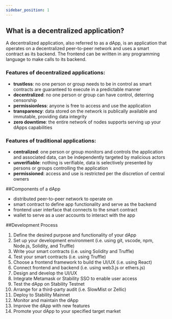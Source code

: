 ```yaml
---
sidebar_position: 1
---
```


## What is a decentralized application?
A decentralized application, also referred to as a dApp, is an application that operates on a decentralized peer-to-peer network and uses a smart contract as its backend. The frontend can be written in any programming language to make calls to its backend.

### Features of decentralized applications:
- **trustless**: no one person or group needs to be in control as smart contracts are guaranteed to execute in a predictable manner 
- **decentralized**: no one person or group can have control, deterring censorship
- **permissionless**: anyone is free to access and use the application
- **transparency**: data stored on the network is publically available and immutable, providing data integrity
- **zero downtime**: the entire network of nodes supports serving up your dApps capabilities

### Features of traditional applications:
- **centralized**: one person or group monitors and controls the application and associated data, can be independently targeted by malicious actors
- **unverifiable**: nothing is verifiable, data is selectively presented by persons or groups controlling the application
- **permissioned**: access and use is restricted per the discretion of central owners


##Components of a dApp
- distributed peer-to-peer network to operate on
- smart contract to define app functionality and serve as the backend
- frontend user interface that connects to the smart contract
- wallet to serve as a user accounts to interact with the app

##Development Process
1. Define the desired purpose and functionality of your dApp  
2. Set up your development environment (i.e. using git, vscode, npm, Node.js, Solidity, and Truffle)  
3. Write your smart contracts (i.e. using Solidity and Truffle)  
4. Test your smart contracts (i.e. using Truffle)  
5. Choose a frontend framework to build the UI/UX (i.e. using React)  
6. Connect frontend and backend (i.e. using web3.js or ethers.js)  
7. Design and develop the UI/UX  
8. Integrate Metamask or Stability SSO to enable user access  
9. Test the dApp on Stability Testnet  
10. Arrange for a third-party audit (i.e. SlowMist or Zellic)  
11. Deploy to Stability Mainnet
12. Monitor and maintain the dApp 
13. Improve the dApp with new features
14. Promote your dApp to your specified target market
